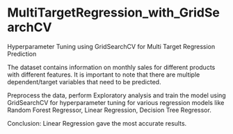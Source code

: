 # MultiTargetRegression_with_GridSearchCV
Hyperparameter Tuning using GridSearchCV for Multi Target Regression Prediction

The dataset contains information on monthly sales for different products with different features. It is important to note that there are multiple dependent/target variables that need to be predicted.

Preprocess the data, perform Exploratory analysis and train the model using GridSearchCV for hyperparameter tuning for various regression models like Random Forest Regressor, Linear Regression, Decision Tree Regressor. 

Conclusion: Linear Regression gave the most accurate results.
